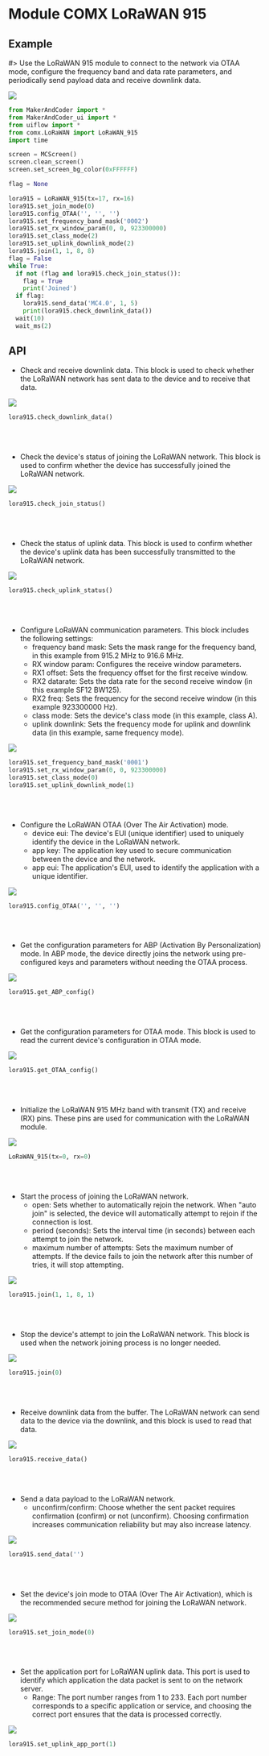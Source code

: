 # Module COMX LoRaWAN 915

## Example

#> Use the LoRaWAN 915 module to connect to the network via OTAA mode, configure the frequency band and data rate parameters, and periodically send payload data and receive downlink data.

<img class="blockly_svg" src="https://makerandcoder.com/MCLab/blockly/modules/comx_lorawan_915/uiflow_block_LoRaWAN915_demo.svg">

```python
from MakerAndCoder import *
from MakerAndCoder_ui import *
from uiflow import *
from comx.LoRaWAN import LoRaWAN_915
import time

screen = MCScreen()
screen.clean_screen()
screen.set_screen_bg_color(0xFFFFFF)

flag = None

lora915 = LoRaWAN_915(tx=17, rx=16)
lora915.set_join_mode(0)
lora915.config_OTAA('', '', '')
lora915.set_frequency_band_mask('0002')
lora915.set_rx_window_param(0, 0, 923300000)
lora915.set_class_mode(2)
lora915.set_uplink_downlink_mode(2)
lora915.join(1, 1, 8, 8)
flag = False
while True:
  if not (flag and lora915.check_join_status()):
    flag = True
    print('Joined')
  if flag:
    lora915.send_data('MC4.0', 1, 5)
    print(lora915.check_downlink_data())
  wait(10)
  wait_ms(2)
```

## API
- Check and receive downlink data. This block is used to check whether the LoRaWAN network has sent data to the device and to receive that data.
<img class="blockly_svg" src="https://makerandcoder.com/MCLab/blockly/modules/comx_lorawan_915/uiflow_block_lorawan915_check_downlink_data.svg">

```python
lora915.check_downlink_data()
```

<br><br>
- Check the device's status of joining the LoRaWAN network. This block is used to confirm whether the device has successfully joined the LoRaWAN network.
<img class="blockly_svg" src="https://makerandcoder.com/MCLab/blockly/modules/comx_lorawan_915/uiflow_block_lorawan915_check_join_status.svg">

```python
lora915.check_join_status()
```

<br><br>
- Check the status of uplink data. This block is used to confirm whether the device's uplink data has been successfully transmitted to the LoRaWAN network.
<img class="blockly_svg" src="https://makerandcoder.com/MCLab/blockly/modules/comx_lorawan_915/uiflow_block_lorawan915_check_sent_status.svg">

```python
lora915.check_uplink_status()
```

<br><br>
- Configure LoRaWAN communication parameters. This block includes the following settings:
  - frequency band mask: Sets the mask range for the frequency band, in this example from 915.2 MHz to 916.6 MHz.
  - RX window param: Configures the receive window parameters.
  - RX1 offset: Sets the frequency offset for the first receive window.
  - RX2 datarate: Sets the data rate for the second receive window (in this example SF12 BW125).
  - RX2 freq: Sets the frequency for the second receive window (in this example 923300000 Hz).
  - class mode: Sets the device's class mode (in this example, class A).
  - uplink downlink: Sets the frequency mode for uplink and downlink data (in this example, same frequency mode).
<img class="blockly_svg" src="https://makerandcoder.com/MCLab/blockly/modules/comx_lorawan_915/uiflow_block_lorawan915_config.svg">

```python
lora915.set_frequency_band_mask('0001')
lora915.set_rx_window_param(0, 0, 923300000)
lora915.set_class_mode(0)
lora915.set_uplink_downlink_mode(1)
```

<br><br>
- Configure the LoRaWAN OTAA (Over The Air Activation) mode.
  - device eui: The device's EUI (unique identifier) used to uniquely identify the device in the LoRaWAN network.
  - app key: The application key used to secure communication between the device and the network.
  - app eui: The application's EUI, used to identify the application with a unique identifier.
<img class="blockly_svg" src="https://makerandcoder.com/MCLab/blockly/modules/comx_lorawan_915/uiflow_block_lorawan915_config_mode.svg">

```python
lora915.config_OTAA('', '', '')
```

<br><br>
- Get the configuration parameters for ABP (Activation By Personalization) mode. In ABP mode, the device directly joins the network using pre-configured keys and parameters without needing the OTAA process.
<img class="blockly_svg" src="https://makerandcoder.com/MCLab/blockly/modules/comx_lorawan_915/uiflow_block_lorawan915_get_abp_config.svg">

```python
lora915.get_ABP_config()
```

<br><br>
- Get the configuration parameters for OTAA mode. This block is used to read the current device's configuration in OTAA mode.
<img class="blockly_svg" src="https://makerandcoder.com/MCLab/blockly/modules/comx_lorawan_915/uiflow_block_lorawan915_get_otaa_config.svg">

```python
lora915.get_OTAA_config()
```

<br><br>
- Initialize the LoRaWAN 915 MHz band with transmit (TX) and receive (RX) pins. These pins are used for communication with the LoRaWAN module.
<img class="blockly_svg" src="https://makerandcoder.com/MCLab/blockly/modules/comx_lorawan_915/uiflow_block_lorawan915_init.svg">

```python
LoRaWAN_915(tx=0, rx=0)
```

<br><br>
- Start the process of joining the LoRaWAN network.
  - open: Sets whether to automatically rejoin the network. When "auto join" is selected, the device will automatically attempt to rejoin if the connection is lost.
  - period (seconds): Sets the interval time (in seconds) between each attempt to join the network.
  - maximum number of attempts: Sets the maximum number of attempts. If the device fails to join the network after this number of tries, it will stop attempting.
<img class="blockly_svg" src="https://makerandcoder.com/MCLab/blockly/modules/comx_lorawan_915/uiflow_block_lorawan915_join_start.svg">

```python
lora915.join(1, 1, 8, 1)
```

<br><br>
- Stop the device's attempt to join the LoRaWAN network. This block is used when the network joining process is no longer needed.
<img class="blockly_svg" src="https://makerandcoder.com/MCLab/blockly/modules/comx_lorawan_915/uiflow_block_lorawan915_join_stop.svg">

```python
lora915.join(0)
```

<br><br>
- Receive downlink data from the buffer. The LoRaWAN network can send data to the device via the downlink, and this block is used to read that data.
<img class="blockly_svg" src="https://makerandcoder.com/MCLab/blockly/modules/comx_lorawan_915/uiflow_block_lorawan915_receive_data.svg">

```python
lora915.receive_data()
```

<br><br>
- Send a data payload to the LoRaWAN network.
  - unconfirm/confirm: Choose whether the sent packet requires confirmation (confirm) or not (unconfirm). Choosing confirmation increases communication reliability but may also increase latency.
<img class="blockly_svg" src="https://makerandcoder.com/MCLab/blockly/modules/comx_lorawan_915/uiflow_block_lorawan915_send_data.svg">

```python
lora915.send_data('')
```

<br><br>
- Set the device's join mode to OTAA (Over The Air Activation), which is the recommended secure method for joining the LoRaWAN network.
<img class="blockly_svg" src="https://makerandcoder.com/MCLab/blockly/modules/comx_lorawan_915/uiflow_block_lorawan915_set_join_mode.svg">

```python
lora915.set_join_mode(0)
```

<br><br>
- Set the application port for LoRaWAN uplink data. This port is used to identify which application the data packet is sent to on the network server.
  - Range: The port number ranges from 1 to 233. Each port number corresponds to a specific application or service, and choosing the correct port ensures that the data is processed correctly.
<img class="blockly_svg" src="https://makerandcoder.com/MCLab/blockly/modules/comx_lorawan_915/uiflow_block_lorawan915_set_uplink_app_port.svg">

```python
lora915.set_uplink_app_port(1)
```

